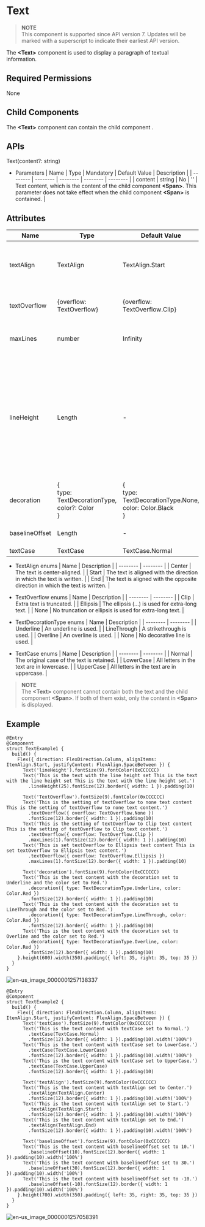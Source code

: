 # Text


> **NOTE**<br>
> This component is supported since API version 7. Updates will be marked with a superscript to indicate their earliest API version.


The **&lt;Text&gt;** component is used to display a paragraph of textual information.


## Required Permissions

None


## Child Components

The **&lt;Text&gt;** component can contain the child component [<Span>](ts-basic-components-span.md).


## APIs

Text(content?: string)

- Parameters
  | Name | Type | Mandatory | Default Value | Description |
  | -------- | -------- | -------- | -------- | -------- |
  | content | string | No | '' | Text content, which is the content of the child component **&lt;Span&gt;**. This parameter does not take effect when the child component **&lt;Span&gt;** is contained. |


## Attributes

| Name | Type | Default Value | Description |
| -------- | -------- | -------- | -------- |
| textAlign | TextAlign | TextAlign.Start                                              | Text alignment mode of multiple lines of text. |
| textOverflow | {overflow: TextOverflow} | {overflow: TextOverflow.Clip} | Display mode when the text is too long. |
| maxLines | number | Infinity | Maximum number of lines in the text. |
| lineHeight | Length | - | Text line height. If the value is less than or equal to **0**, the line height is not limited and the font size is adaptive. If the value of the number type, the unit fp is used. |
| decoration | {<br/>type: TextDecorationType,<br/>color?: Color<br/>} | {<br/>type: TextDecorationType.None,<br/>color: Color.Black<br/>} | Style and color of the text decorative line. |
| baselineOffset | Length | - | Offset of the text baseline. |
| textCase | TextCase | TextCase.Normal | Text case. |

- TextAlign enums
  | Name | Description |
  | -------- | -------- |
  | Center | The text is center-aligned. |
  | Start | The text is aligned with the direction in which the text is written. |
  | End | The text is aligned with the opposite direction in which the text is written. |

- TextOverflow enums
  | Name | Description |
  | -------- | -------- |
  | Clip | Extra text is truncated. |
  | Ellipsis | The ellipsis (...) is used for extra-long text. |
  | None | No truncation or ellipsis is used for extra-long text. |

- TextDecorationType enums
  | Name | Description |
  | -------- | -------- |
  | Underline | An underline is used. |
  | LineThrough | A strikethrough is used. |
  | Overline | An overline is used. |
  | None | No decorative line is used. |

- TextCase enums
  | Name | Description |
  | -------- | -------- |
  | Normal | The original case of the text is retained. |
  | LowerCase | All letters in the text are in lowercase. |
  | UpperCase | All letters in the text are in uppercase. |

> **NOTE**<br>
> The **&lt;Text&gt;** component cannot contain both the text and the child component **&lt;Span&gt;**. If both of them exist, only the content in **&lt;Span&gt;** is displayed.


## Example


```
@Entry
@Component
struct TextExample1 {
  build() {
    Flex({ direction: FlexDirection.Column, alignItems: ItemAlign.Start, justifyContent: FlexAlign.SpaceBetween }) {
      Text('lineHeight').fontSize(9).fontColor(0xCCCCCC)
      Text('This is the text with the line height set This is the text with the line height set This is the text with the line height set.')
        .lineHeight(25).fontSize(12).border({ width: 1 }).padding(10)

      Text('TextOverflow').fontSize(9).fontColor(0xCCCCCC)
      Text('This is the setting of textOverflow to none text content This is the setting of textOverflow to none text content.')
        .textOverflow({ overflow: TextOverflow.None })
        .fontSize(12).border({ width: 1 }).padding(10)
      Text('This is the setting of textOverflow to Clip text content This is the setting of textOverflow to Clip text content.')
        .textOverflow({ overflow: TextOverflow.Clip })
        .maxLines(1).fontSize(12).border({ width: 1 }).padding(10)
      Text('This is set textOverflow to Ellipsis text content This is set textOverflow to Ellipsis text content.')
        .textOverflow({ overflow: TextOverflow.Ellipsis })
        .maxLines(1).fontSize(12).border({ width: 1 }).padding(10)

      Text('decoration').fontSize(9).fontColor(0xCCCCCC)
      Text('This is the text content with the decoration set to Underline and the color set to Red.')
        .decoration({ type: TextDecorationType.Underline, color: Color.Red })
        .fontSize(12).border({ width: 1 }).padding(10)
      Text('This is the text content with the decoration set to LineThrough and the color set to Red.')
        .decoration({ type: TextDecorationType.LineThrough, color: Color.Red })
        .fontSize(12).border({ width: 1 }).padding(10)
      Text('This is the text content with the decoration set to Overline and the color set to Red.')
        .decoration({ type: TextDecorationType.Overline, color: Color.Red })
        .fontSize(12).border({ width: 1 }).padding(10)
    }.height(600).width(350).padding({ left: 35, right: 35, top: 35 })
  }
}
```

![en-us_image_0000001257138337](figures/en-us_image_0000001257138337.gif)


```
@Entry
@Component
struct TextExample2 {
  build() {
    Flex({ direction: FlexDirection.Column, alignItems: ItemAlign.Start, justifyContent: FlexAlign.SpaceBetween }) {
      Text('textCase').fontSize(9).fontColor(0xCCCCCC)
      Text('This is the text content with textCase set to Normal.')
        .textCase(TextCase.Normal)
        .fontSize(12).border({ width: 1 }).padding(10).width('100%')
      Text('This is the text content with textCase set to LowerCase.')
        .textCase(TextCase.LowerCase)
        .fontSize(12).border({ width: 1 }).padding(10).width('100%')
      Text('This is the text content with textCase set to UpperCase.')
        .textCase(TextCase.UpperCase)
        .fontSize(12).border({ width: 1 }).padding(10)

      Text('textAlign').fontSize(9).fontColor(0xCCCCCC)
      Text('This is the text content with textAlign set to Center.')
        .textAlign(TextAlign.Center)
        .fontSize(12).border({ width: 1 }).padding(10).width('100%')
      Text('This is the text content with textAlign set to Start.')
        .textAlign(TextAlign.Start)
        .fontSize(12).border({ width: 1 }).padding(10).width('100%')
      Text('This is the text content with textAlign set to End.')
        .textAlign(TextAlign.End)
        .fontSize(12).border({ width: 1 }).padding(10).width('100%')

      Text('baselineOffset').fontSize(9).fontColor(0xCCCCCC)
      Text('This is the text content with baselineOffset set to 10.')
        .baselineOffset(10).fontSize(12).border({ width: 1 }).padding(10).width('100%')
      Text('This is the text content with baselineOffset set to 30.')
        .baselineOffset(30).fontSize(12).border({ width: 1 }).padding(10).width('100%')
      Text('This is the text content with baselineOffset set to -10.')
        .baselineOffset(-10).fontSize(12).border({ width: 1 }).padding(10).width('100%')
    }.height(700).width(350).padding({ left: 35, right: 35, top: 35 })
  }
}
```

![en-us_image_0000001257058391](figures/en-us_image_0000001257058391.gif)
